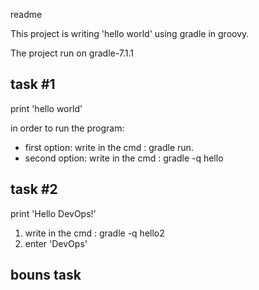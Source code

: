 readme 

This project is writing 'hello world' using gradle in groovy.

The project run on gradle-7.1.1

task #1 
----------
print 'hello world'

in order to run the program:
- first option: write in the cmd : gradle run.
- second option: write in the cmd : gradle -q hello 



task #2
----------
print 'Hello DevOps!'
1. write in the cmd : gradle -q hello2
2. enter 'DevOps'

bouns task
----------


